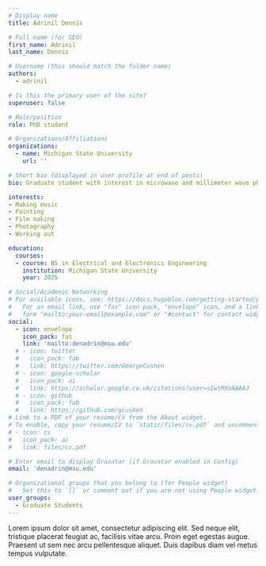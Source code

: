 ```yaml
---
# Display name
title: Adrinil Dennis

# Full name (for SEO)
first_name: Adrinil
last_name: Dennis

# Username (this should match the folder name)
authors:
  - adrinil

# Is this the primary user of the site?
superuser: false

# Role/position
role: PhD student

# Organizations/Affiliations
organizations:
  - name: Michigan State University
    url: ''

# Short bio (displayed in user profile at end of posts)
bio: Graduate student with interest in microwave and millimeter wave photonic system design, PICs etc.

interests:
- Making music
- Painting
- Film making
- Photography
- Working out

education:
  courses:
  - course: BS in Electrical and Electronics Engineering
    institution: Michigan State University
    year: 2025

# Social/Academic Networking
# For available icons, see: https://docs.hugoblox.com/getting-started/page-builder/#icons
#   For an email link, use "fas" icon pack, "envelope" icon, and a link in the
#   form "mailto:your-email@example.com" or "#contact" for contact widget.
social:
  - icon: envelope
    icon_pack: fas
    link: 'mailto:denadrin@msu.edu'
  # - icon: twitter
  #   icon_pack: fab
  #   link: https://twitter.com/GeorgeCushen
  # - icon: google-scholar
  #   icon_pack: ai
  #   link: https://scholar.google.co.uk/citations?user=sIwtMXoAAAAJ
  # - icon: github
  #   icon_pack: fab
  #   link: https://github.com/gcushen
# Link to a PDF of your resume/CV from the About widget.
# To enable, copy your resume/CV to `static/files/cv.pdf` and uncomment the lines below.
# - icon: cv
#   icon_pack: ai
#   link: files/cv.pdf

# Enter email to display Gravatar (if Gravatar enabled in Config)
email: 'denadrin@msu.edu'

# Organizational groups that you belong to (for People widget)
#   Set this to `[]` or comment out if you are not using People widget.
user_groups:
  - Graduate Students
---
```


Lorem ipsum dolor sit amet, consectetur adipiscing elit. Sed neque elit, tristique placerat feugiat ac, facilisis vitae arcu. Proin eget egestas augue. Praesent ut sem nec arcu pellentesque aliquet. Duis dapibus diam vel metus tempus vulputate.
